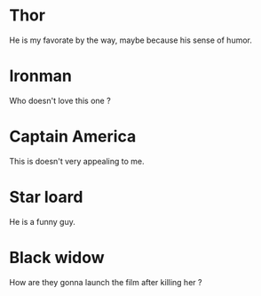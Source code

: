 # Thor

He is my favorate by the way, maybe because his sense of humor. 

# Ironman

Who doesn't love this one ?

# Captain America

This is doesn't very appealing to me.

# Star loard

He is a funny guy.

# Black widow

How are they gonna launch the film after killing her ?

